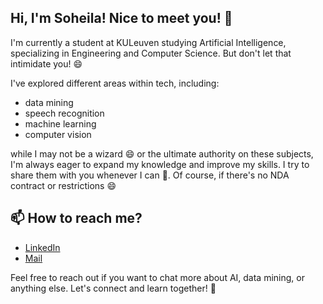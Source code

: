 ## Hi, I'm Soheila! Nice to meet you! 👋

I'm currently a student at KULeuven studying Artificial Intelligence, specializing in Engineering and Computer Science. But don't let that intimidate you! 😄

I've explored different areas within tech, including:
- data mining
- speech recognition
- machine learning
- computer vision

while I may not be a wizard 😄 or the ultimate authority on these subjects, I'm always eager to expand my knowledge and improve my skills. I try to share them with you whenever I can 💛. Of course, if there's no NDA contract or restrictions 😄

## 📫 How to reach me?

- [LinkedIn](https://www.linkedin.com/in/soheila-hesaraki/)
- [Mail](https://soheila.hesaraki@gmail.com)

Feel free to reach out if you want to chat more about AI, data mining, or anything else. Let's connect and learn together! 🤝






<!--
**soheila-Hesaraki/soheila-Hesaraki** is a ✨ _special_ ✨ repository because its `README.md` (this file) appears on your GitHub profile.

Here are some ideas to get you started:

- 🔭 I’m currently working on ...
- 🌱 I’m currently learning ...
- 👯 I’m looking to collaborate on ...
- 🤔 I’m looking for help with ...
- 💬 Ask me about ...
- 📫 How to reach me: ...
- 😄 Pronouns: ...
- ⚡ Fun fact: ...
-->

